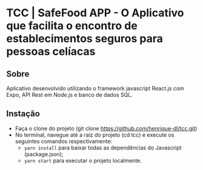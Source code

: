 # TCC | SafeFood APP - O Aplicativo que facilita o encontro de establecimentos seguros para pessoas celíacas

## Sobre

Aplicativo desenvolvido utilizando o framework javascript React.js com Expo, API Rest em Node.js e banco de dados SQL.

## Instação

- Faça o clone do projeto (git clone https://github.com/henrique-dl/tcc.git)
- No terminal, navegue até a raiz do projeto (cd tcc) e execute os seguintes comandos respectivamente:
  - `yarn install` para baixar todas as dependências do Javascript (package.json);
  - `yarn start` para executar o projeto localmente.
